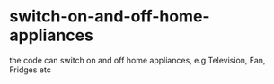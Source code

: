 # switch-on-and-off-home-appliances
the code can switch on and off home appliances, e.g Television, Fan, Fridges etc
